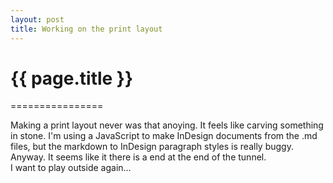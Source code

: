 ```yaml
---
layout: post
title: Working on the print layout
---
```

<h1>{{ page.title }}</h1>
================

Making a print layout never was that anoying. It feels like carving something in stone. I'm using a JavaScript to make InDesign documents from the .md files, but the markdown to InDesign paragraph styles is really buggy. Anyway. It seems like it there is a end at the end of the tunnel.    
I want to play outside again…
